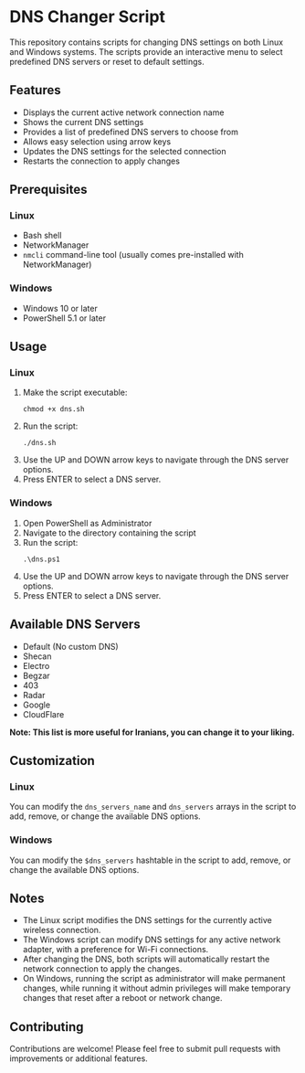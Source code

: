 # DNS Changer Script

This repository contains scripts for changing DNS settings on both Linux and Windows systems. The scripts provide an interactive menu to select predefined DNS servers or reset to default settings.

## Features

- Displays the current active network connection name
- Shows the current DNS settings
- Provides a list of predefined DNS servers to choose from
- Allows easy selection using arrow keys
- Updates the DNS settings for the selected connection
- Restarts the connection to apply changes

## Prerequisites

### Linux
- Bash shell
- NetworkManager
- `nmcli` command-line tool (usually comes pre-installed with NetworkManager)

### Windows
- Windows 10 or later
- PowerShell 5.1 or later

## Usage

### Linux
1. Make the script executable:
   ```
   chmod +x dns.sh
   ```
2. Run the script:
   ```
   ./dns.sh
   ```
3. Use the UP and DOWN arrow keys to navigate through the DNS server options.
4. Press ENTER to select a DNS server.

### Windows
1. Open PowerShell as Administrator
2. Navigate to the directory containing the script
3. Run the script:
   ```
   .\dns.ps1
   ```
4. Use the UP and DOWN arrow keys to navigate through the DNS server options.
5. Press ENTER to select a DNS server.

## Available DNS Servers

- Default (No custom DNS)
- Shecan
- Electro
- Begzar
- 403
- Radar
- Google
- CloudFlare

**Note: This list is more useful for Iranians, you can change it to your liking.**

## Customization

### Linux
You can modify the `dns_servers_name` and `dns_servers` arrays in the script to add, remove, or change the available DNS options.

### Windows
You can modify the `$dns_servers` hashtable in the script to add, remove, or change the available DNS options.

## Notes

- The Linux script modifies the DNS settings for the currently active wireless connection.
- The Windows script can modify DNS settings for any active network adapter, with a preference for Wi-Fi connections.
- After changing the DNS, both scripts will automatically restart the network connection to apply the changes.
- On Windows, running the script as administrator will make permanent changes, while running it without admin privileges will make temporary changes that reset after a reboot or network change.

## Contributing

Contributions are welcome! Please feel free to submit pull requests with improvements or additional features.
